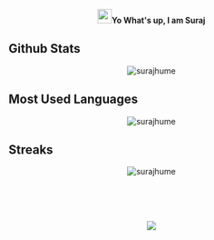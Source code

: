 <p align="center">
<img src="https://media.giphy.com/media/hvRJCLFzcasrR4ia7z/giphy.gif" width="25px"></a><b>Yo What's up, I am Suraj</b>
</p>

## Github Stats
<p align="center"><img src="https://github-readme-stats.vercel.app/api?username=surajhume&show_icons=true&count_private=true&bg_color=00000000&text_color=777" alt="surajhume"/>
</p>

## Most Used Languages
<p align="center"><img src="https://github-readme-stats.vercel.app/api/top-langs?username=surajhume&show_icons=true&locale=en&layout=compact" alt="surajhume" />
  </p>
  
  ## Streaks
<p align="center">
  <img align="center" src="https://github-readme-streak-stats.herokuapp.com/?user=surajhume&" alt="surajhume" />
  </p>
  
  <br><br><br>
  <p align="center">
<img src ="https://komarev.com/ghpvc/?username=surajhume&style=flat-square&color=red">
</p>
  
